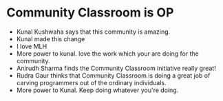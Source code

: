 # Community Classroom is OP

- Kunal Kushwaha says that this community is amazing.
- Kunal made this change
- I love MLH
- More power to kunal. love the work which your are doing for the community.
- Anirudh Sharma finds the Community Classroom initiative really great!
- Rudra Gaur thinks that Community Classroom is doing a great job of carving programmers out of the ordinary individuals.
- More power to Kunal. Keep doing whatever you're doing.
